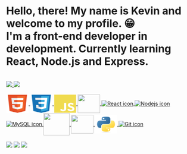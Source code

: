 # Hello, there! My name is Kevin and welcome to my profile. 😁 <br> I'm a front-end developer in development. Currently learning React, Node.js and Express.
<br>
<div>
  <a href="https://github.com/keuwey">
  <img height="165em" src="https://github-readme-stats.vercel.app/api?username=keuwey&show_icons=true&theme=dracula&include_all_commits=true&count_private=true"/>
  <img height="165em" src="https://github-readme-stats.vercel.app/api/top-langs/?username=keuwey&layout=compact&langs_count=7&theme=dracula"/>
</div>
  
<div style="display: inline_block"><br>
  <img align="center" alt="HTML icon" height="50" width="60" src="https://raw.githubusercontent.com/devicons/devicon/master/icons/html5/html5-original.svg">
  <img align="center" alt="CSS icon" height="50" width="60" src="https://raw.githubusercontent.com/devicons/devicon/master/icons/css3/css3-original.svg">
  <img align="center" alt="JS icon" height="50" width="60" src="https://raw.githubusercontent.com/devicons/devicon/master/icons/javascript/javascript-plain.svg">
  <img align="center" alt"typescript icon" height="50" width="60" src="https://cdn.jsdelivr.net/gh/devicons/devicon/icons/typescript/typescript-original.svg" />
  <img align="center" alt="React icon" height="50" width="60" src="https://cdn.jsdelivr.net/gh/devicons/devicon/icons/react/react-original.svg" />
  <img align="center" alt="Nodejs icon" height="50" width="60" src="https://cdn.jsdelivr.net/gh/devicons/devicon/icons/nodejs/nodejs-original.svg" />
  <img align="center" alt="MySQL icon" height="50" width="60" src="https://cdn.jsdelivr.net/gh/devicons/devicon/icons/mysql/mysql-original.svg" />
  <img align="center" alt"bootstrap icon" height="60" width="70" src="https://cdn.jsdelivr.net/gh/devicons/devicon/icons/bootstrap/bootstrap-original.svg" />
  <img align="center" alt"SASS icon" height="50" width="60" src="https://cdn.jsdelivr.net/gh/devicons/devicon/icons/sass/sass-original.svg" />
  <img align="center" alt="Python icon" height="50" width="60" src="https://raw.githubusercontent.com/devicons/devicon/master/icons/python/python-original.svg">
  <img align="center" alt="Git icon" height="50" width="60" src="https://cdn.jsdelivr.net/gh/devicons/devicon/icons/git/git-original.svg" />
</div>
<br>
<div>
  <a href="https://wa.me/5571983903918" target="_blank"><img src="https://img.shields.io/badge/WhatsApp-25D366?style=for-the-badge&logo=whatsapp&logoColor=white" target="_blank"></a>
  <a href="mailto:coemgein600673@gmail.com" target="_blank"><img src="https://img.shields.io/badge/Gmail-D14836?style=for-the-badge&logo=gmail&logoColor=white" target="_blank"></a>
  <a href="https://www.linkedin.com/in/keuwey/" target="_blank"><img src="https://img.shields.io/badge/-LinkedIn-%230077B5?style=for-the-badge&logo=linkedin&logoColor=white" target="_blank">
  </a>
</div>
